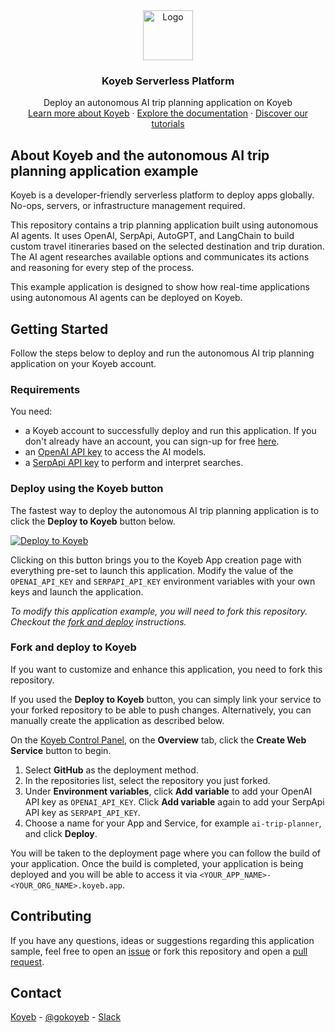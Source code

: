 <div align="center">
  <a href="https://koyeb.com">
    <img src="https://www.koyeb.com/static/images/icons/koyeb.svg" alt="Logo" width="80" height="80">
  </a>
  <h3 align="center">Koyeb Serverless Platform</h3>
  <p align="center">
    Deploy an autonomous AI trip planning application on Koyeb
    <br />
    <a href="https://koyeb.com">Learn more about Koyeb</a>
    ·
    <a href="https://koyeb.com/docs">Explore the documentation</a>
    ·
    <a href="https://koyeb.com/tutorials">Discover our tutorials</a>
  </p>
</div>


## About Koyeb and the autonomous AI trip planning application example

Koyeb is a developer-friendly serverless platform to deploy apps globally. No-ops, servers, or infrastructure management required.

This repository contains a trip planning application built using autonomous AI agents.  It uses OpenAI, SerpApi, AutoGPT, and LangChain to build custom travel itineraries based on the selected destination and trip duration.  The AI agent researches available options and communicates its actions and reasoning for every step of the process.

This example application is designed to show how real-time applications using autonomous AI agents can be deployed on Koyeb.

## Getting Started

Follow the steps below to deploy and run the autonomous AI trip planning application on your Koyeb account.

### Requirements

You need:

* a Koyeb account to successfully deploy and run this application. If you don't already have an account, you can sign-up for free [here](https://app.koyeb.com/auth/signup).
* an [OpenAI API key](https://platform.openai.com/api-keys) to access the AI models.
* a [SerpApi API key](https://serpapi.com/dashboard) to perform and interpret searches.

### Deploy using the Koyeb button

The fastest way to deploy the autonomous AI trip planning application is to click the **Deploy to Koyeb** button below.

[![Deploy to Koyeb](https://www.koyeb.com/static/images/deploy/button.svg)](https://app.koyeb.com/deploy?name=ai-trip-planner&type=git&repository=koyeb%2Fexample-autonomous-ai-trip-planner&branch=main&builder=buildpack&env%5BOPENAI_API_KEY%5D=CHANGE_ME&env%5BSERPAPI_API_KEY%5D=CHANGE_ME&ports=8000%3Bhttp%3B%2F)

Clicking on this button brings you to the Koyeb App creation page with everything pre-set to launch this application.  Modify the value of the `OPENAI_API_KEY` and `SERPAPI_API_KEY` environment variables with your own keys and launch the application.

_To modify this application example, you will need to fork this repository. Checkout the [fork and deploy](#fork-and-deploy-to-koyeb) instructions._

### Fork and deploy to Koyeb

If you want to customize and enhance this application, you need to fork this repository.

If you used the **Deploy to Koyeb** button, you can simply link your service to your forked repository to be able to push changes.
Alternatively, you can manually create the application as described below.

On the [Koyeb Control Panel](https://app.koyeb.com/), on the **Overview** tab, click the **Create Web Service** button to begin.

1. Select **GitHub** as the deployment method.
2. In the repositories list, select the repository you just forked.
3. Under **Environment variables**, click **Add variable** to add your OpenAI API key as `OPENAI_API_KEY`.  Click **Add variable** again to add your SerpApi API key as `SERPAPI_API_KEY`.
4. Choose a name for your App and Service, for example `ai-trip-planner`, and click **Deploy**.

You will be taken to the deployment page where you can follow the build of your application. Once the build is completed, your application is being deployed and you will be able to access it via `<YOUR_APP_NAME>-<YOUR_ORG_NAME>.koyeb.app`.

## Contributing

If you have any questions, ideas or suggestions regarding this application sample, feel free to open an [issue](https://github.com/koyeb/example-autonomous-ai-trip-planner/issues) or fork this repository and open a [pull request](https://github.com/koyeb/example-autonomous-ai-trip-planner/pulls).

## Contact

[Koyeb](https://www.koyeb.com) - [@gokoyeb](https://twitter.com/gokoyeb) - [Slack](http://slack.koyeb.com/)
